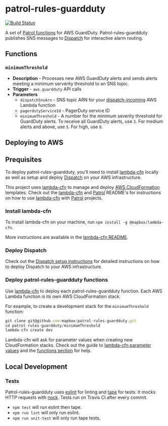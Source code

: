 # patrol-rules-guardduty

[![Build Status](https://travis-ci.org/mapbox/patrol-rules-guardduty.svg?branch=master)](https://travis-ci.org/mapbox/patrol-rules-guardduty)

A set of [Patrol functions](https://github.com/mapbox/patrol) for AWS GuardDuty. Patrol-rules-guardduty publishes SNS messages to [Dispatch](https://github.com/mapbox/dispatch) for interactive alarm routing.

## Functions

### `minimumThreshold`

- **Description** - Processes new AWS GuardDuty alerts and sends alerts meeting a minimum serverity threshold to an SNS topic.
- **Trigger** - `aws.guardduty` API calls
- **Parameters**
  - `dispatchSnsArn` - SNS topic ARN for your [dispatch-incoming](https://github.com/mapbox/dispatch#5-deploy-the-dispatch-incoming-aws-lambda-function) AWS Lambda function
  - `pagerdutyServiceId` - PagerDuty service ID
  - `minimumThreshold` - A number for the minimum severity threshold for GuardDuty alerts. To receive all GuardDuty alerts, use `2`. For medium alerts and above, use `5`. For high, use `8`.

## Deploying to AWS

## Prequisites

To deploy patrol-rules-guardduty, you'll need to install [lambda-cfn](https://github.com/mapbox/lambda-cfn/) locally as well as setup and deploy [Dispatch](https://github.com/mapbox/dispatch#set-up) on your AWS infrastructure.

This project uses [lambda-cfn](https://github.com/mapbox/lambda-cfn/) to manage and deploy [AWS CloudFormation](https://aws.amazon.com/cloudformation/) templates. Check out the [lambda-cfn](https://github.com/mapbox/lambda-cfn) and [Patrol](https://github.com/mapbox/patrol) README's for instructions on how to use [lambda-cfn](https://github.com/mapbox/lambda-cfn) with [Patrol](https://github.com/mapbox/patrol) projects.

### Install lambda-cfn

To install lambda-cfn on your machine, run `npm install -g @mapbox/lambda-cfn`.

More instructions are available in the [lambda-cfn README](https://github.com/mapbox/lambda-cfn#installation).

### Deploy Dispatch

Check out the [Dispatch setup instructions](https://github.com/mapbox/dispatch#set-up) for detailed instructions on how to deploy Dispatch to your AWS infrastructure.

### Deploy patrol-rules-guardduty functions

Use [lambda-cfn](https://github.com/mapbox/lambda-cfn) to deploy each patrol-rules-guardduty function. Each AWS Lambda function is its own AWS CloudFormation stack.

For example, to create a development stack for the `minimumThreshold` function:

```js
git clone git@github.com:mapbox/patrol-rules-guardduty.git
cd patrol-rules-guardduty/minimumThreshold
lambda-cfn create dev
```

Lambda-cfn will ask for parameter values when creating new CloudFormation stacks. Check out the guide to [lambda-cfn parameter values](https://github.com/mapbox/lambda-cfn#providing-parameter-values) and the [functions section](#Functions) for help.

## Local Development

### Tests

Patrol-rules-guardduty uses [eslint](https://github.com/eslint/eslint) for linting and [tape](https://github.com/substack/tape) for tests. It mocks HTTP requests with [nock](https://github.com/node-nock/nock). Tests run on Travis CI after every commit.

* `npm test` will run eslint then tape.
* `npm run lint` will only run eslint.
* `npm run unit-test` will only run tape tests.
